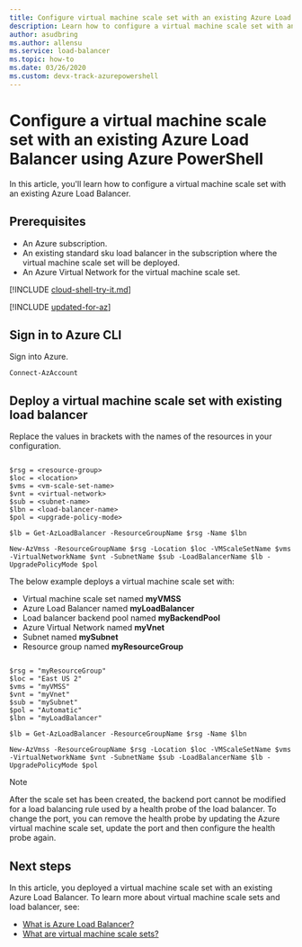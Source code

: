 ```yaml
---
title: Configure virtual machine scale set with an existing Azure Load Balancer - Azure PowerShell
description: Learn how to configure a virtual machine scale set with an existing Azure Load Balancer.
author: asudbring
ms.author: allensu
ms.service: load-balancer
ms.topic: how-to
ms.date: 03/26/2020 
ms.custom: devx-track-azurepowershell
---
```


# Configure a virtual machine scale set with an existing Azure Load Balancer using Azure PowerShell

In this article, you'll learn how to configure a virtual machine scale set with an existing Azure Load Balancer.

## Prerequisites

- An Azure subscription.
- An existing standard sku load balancer in the subscription where the virtual machine scale set will be deployed.
- An Azure Virtual Network for the virtual machine scale set.

[!INCLUDE [cloud-shell-try-it.md](../../includes/cloud-shell-try-it.md)]

[!INCLUDE [updated-for-az](../../includes/updated-for-az.md)]

## Sign in to Azure CLI

Sign into Azure.

```azurepowershell-interactive
Connect-AzAccount
```

## Deploy a virtual machine scale set with existing load balancer

Replace the values in brackets with the names of the resources in your configuration.

```azurepowershell-interactive

$rsg = <resource-group>
$loc = <location>
$vms = <vm-scale-set-name>
$vnt = <virtual-network>
$sub = <subnet-name>
$lbn = <load-balancer-name>
$pol = <upgrade-policy-mode>

$lb = Get-AzLoadBalancer -ResourceGroupName $rsg -Name $lbn

New-AzVmss -ResourceGroupName $rsg -Location $loc -VMScaleSetName $vms -VirtualNetworkName $vnt -SubnetName $sub -LoadBalancerName $lb -UpgradePolicyMode $pol

```

The below example deploys a virtual machine scale set with:

- Virtual machine scale set named **myVMSS**
- Azure Load Balancer named **myLoadBalancer**
- Load balancer backend pool named **myBackendPool**
- Azure Virtual Network named **myVnet**
- Subnet named **mySubnet**
- Resource group named **myResourceGroup**

```azurepowershell-interactive

$rsg = "myResourceGroup"
$loc = "East US 2"
$vms = "myVMSS"
$vnt = "myVnet"
$sub = "mySubnet"
$pol = "Automatic"
$lbn = "myLoadBalancer"

$lb = Get-AzLoadBalancer -ResourceGroupName $rsg -Name $lbn

New-AzVmss -ResourceGroupName $rsg -Location $loc -VMScaleSetName $vms -VirtualNetworkName $vnt -SubnetName $sub -LoadBalancerName $lb -UpgradePolicyMode $pol
```
> [!NOTE]
> After the scale set has been created, the backend port cannot be modified for a load balancing rule used by a health probe of the load balancer. To change the port, you can remove the health probe by updating the Azure virtual machine scale set, update the port and then configure the health probe again.

## Next steps

In this article, you deployed a virtual machine scale set with an existing Azure Load Balancer.  To learn more about virtual machine scale sets and load balancer, see:

- [What is Azure Load Balancer?](load-balancer-overview.md)
- [What are virtual machine scale sets?](../virtual-machine-scale-sets/overview.md)
